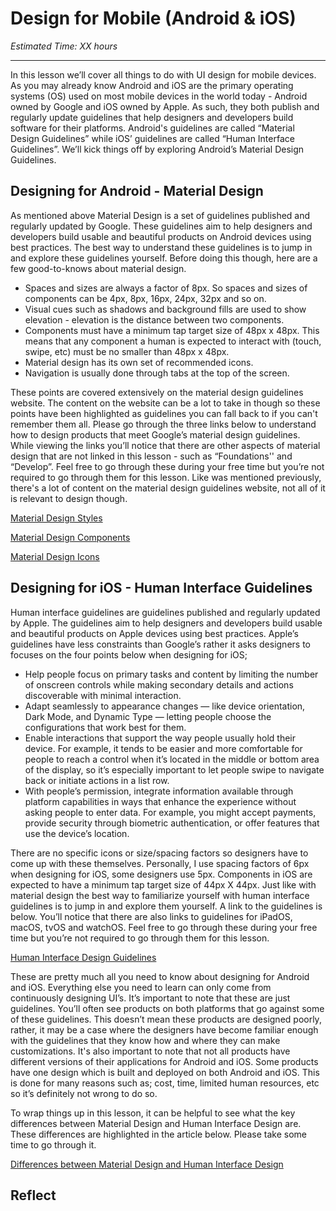 # Design for Mobile (Android & iOS)
*Estimated Time: XX hours*

---

In this lesson we’ll cover all things to do with UI design for mobile devices. As you may already know Android and iOS are the primary operating systems (OS) used on most mobile devices in the world today - Android owned by Google and iOS owned by Apple. As such, they both publish and regularly update guidelines that help designers and developers build software for their platforms. Android's guidelines are called “Material Design Guidelines” while iOS’ guidelines are called “Human Interface Guidelines”. We’ll kick things off by exploring Android’s Material Design Guidelines. 


## Designing for Android - Material Design
As mentioned above Material Design is a set of guidelines published and regularly updated by Google. These guidelines aim to help designers and developers build usable and beautiful products on Android devices using best practices. The best way to understand these guidelines is to jump in and explore these guidelines yourself. Before doing this though, here are a few good-to-knows about material design.

- Spaces and sizes are always a factor of 8px. So spaces and sizes of components can be 4px, 8px, 16px, 24px, 32px and so on.
- Visual cues such as shadows and background fills are used to show elevation - elevation is the distance between two components.  
- Components must have a minimum tap target size of 48px x 48px. This means that any component a human is expected to interact with (touch, swipe, etc) must be no smaller than 48px x 48px.
- Material design has its own set of recommended icons.
- Navigation is usually done through tabs at the top of the screen.

These points are covered extensively on the material design guidelines website. The content on the website can be a lot to take in though so these points have been highlighted as guidelines you can fall back to if you can't remember them all. Please go through the three links below to understand how to design products that meet Google’s material design guidelines. While viewing the links you’ll notice that there are other aspects of material design that are not linked in this lesson - such as “Foundations'' and “Develop”. Feel free to go through these during your free time but you’re not required to go through them for this lesson. Like was mentioned previously, there's a lot of content on the material design guidelines website, not all of it is relevant to design though. 

[Material Design Styles](https://m3.material.io/styles)

[Material Design Components](https://m3.material.io/components)

[Material Design Icons](https://fonts.google.com/icons)


## Designing for iOS - Human Interface Guidelines
Human interface guidelines are guidelines published and regularly updated by Apple. The guidelines aim to help designers and developers build usable and beautiful products on Apple devices using best practices. Apple’s guidelines have less constraints than Google’s rather it asks designers to focuses on the four points below when designing for iOS;

- Help people focus on primary tasks and content by limiting the number of onscreen controls while making secondary details and actions discoverable with minimal interaction.
- Adapt seamlessly to appearance changes — like device orientation, Dark Mode, and Dynamic Type — letting people choose the configurations that work best for them.
- Enable interactions that support the way people usually hold their device. For example, it tends to be easier and more comfortable for people to reach a control when it’s located in the middle or bottom area of the display, so it’s especially important to let people swipe to navigate back or initiate actions in a list row.
- With people’s permission, integrate information available through platform capabilities in ways that enhance the experience without asking people to enter data. For example, you might accept payments, provide security through biometric authentication, or offer features that use the device’s location.

There are no specific icons or size/spacing factors so designers have to come up with these themselves. Personally, I use spacing factors of 6px when designing for iOS, some designers use 5px. Components in iOS are expected to have a minimum tap target size of 44px X 44px. 
Just like with material design the best way to familiarize yourself with human interface guidelines is to jump in and explore them yourself. A link to the guidelines is below. You’ll notice that there are also links to guidelines for iPadOS, macOS, tvOS and watchOS. Feel free to go through these during your free time but you’re not required to go through them for this lesson. 

[Human Interface Design Guidelines](https://developer.apple.com/design/human-interface-guidelines/platforms/designing-for-ios/)

These are pretty much all you need to know about designing for Android and iOS. Everything else you need to learn can only come from continuously designing UI’s. It’s important to note that these are just guidelines. You’ll often see products on both platforms that go against some of these guidelines. This doesn’t mean these products are designed poorly, rather, it may be a case where the designers have become familiar enough with the guidelines that they know how and where they can make customizations. It's also important to note that not all products have different versions of their applications for Android and iOS. Some products have one design which is built and deployed on both Android and iOS. This is done for many reasons such as; cost, time, limited human resources, etc so it’s definitely not wrong to do so. 


To wrap things up in this lesson, it can be helpful to see what the key differences between Material Design and Human Interface Design are. These differences are highlighted in the article below. Please take some time to go through it.


[Differences between Material Design and Human Interface Design ](https://www.learnui.design/blog/ios-vs-android-app-ui-design-complete-guide.html)


## Reflect









